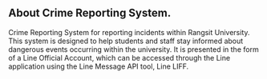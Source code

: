 ## About Crime Reporting System.
      
   Crime Reporting System for reporting incidents within Rangsit University. This system is designed to help students and staff stay informed about dangerous events occurring within the university. It is presented in the form of a Line Official Account, which can be accessed through the Line application using the Line Message API tool, Line LIFF.


